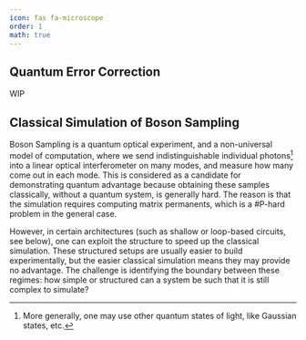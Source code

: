 ```yaml
---
icon: fas fa-microscope
order: 1
math: true
---
```


## Quantum Error Correction

WIP



## Classical Simulation of Boson Sampling

Boson Sampling is a quantum optical experiment, and a non-universal model of computation, where we send indistinguishable individual photons[^1] into a linear optical interferometer on many modes, and measure how many come out in each mode. This is considered as a candidate for demonstrating quantum advantage because obtaining these samples classically, without a quantum system, is generally hard. The reason is that the simulation requires computing matrix permanents, which is a #P-hard problem in the general case.

However, in certain architectures (such as shallow or loop-based circuits, see below), one can exploit the structure to speed up the classical simulation. These structured setups are usually easier to build experimentally, but the easier classical simulation means they may provide no advantage. The challenge is identifying the boundary between these regimes: how simple or structured can a system be such that it is still complex to simulate?

[^1]: More generally, one may use other quantum states of light, like Gaussian states, etc.
